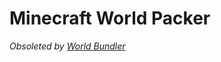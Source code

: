 # Minecraft World Packer

*Obsoleted by [World Bundler](https://github.com/Ampflower/world-bundler)*